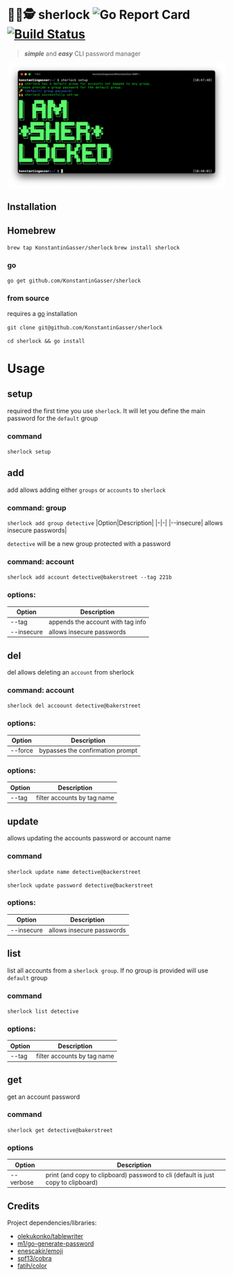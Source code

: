 # 🕵️‍♀️🕵️   sherlock ![Go Report Card](https://goreportcard.com/badge/github.com/KonstantinGasser/sherlock) [![Build Status](https://travis-ci.com/KonstantinGasser/sherlock.svg?branch=main)](https://travis-ci.com/KonstantinGasser/sherlock)

> ***simple*** and ***easy*** CLI password manager

<p align="center">
    <img src="sherlock.png">
</p>

## Installation 

## Homebrew
`brew tap KonstantinGasser/sherlock`
`brew install sherlock`

### go
`go get github.com/KonstantinGasser/sherlock`

### from source
requires a [go](https://golang.org) installation

`git clone git@github.com/KonstantinGasser/sherlock`

`cd sherlock && go install` 

# Usage

## setup
required the first time you use `sherlock`. It will let you define the main password for the `default` group

### command

`sherlock setup`

## add

add allows adding either `groups` or `accounts` to `sherlock`

### command: group

`sherlock add group detective`
|Option|Description|
|-|-|
|--insecure| allows insecure passwords|

`detective` will be a new group protected with a password

### command: account

`sherlock add account detective@bakerstreet --tag 221b`

### options:

|Option|Description|
|-|-|
|--tag | appends the account with tag info|
|--insecure| allows insecure passwords|

## del

del allows deleting an `account` from sherlock

### command: account

`sherlock del accoount detective@bakerstreet`

### options:

|Option|Description|
|-|-|
|--force |bypasses the confirmation prompt|


### options:

Option|Description|
|-|-|
|--tag |filter accounts by tag name|

## update

allows updating the accounts password or account name

### command

`sherlock update name detective@backerstreet`

`sherlock update password detective@backerstreet`
### options:

|Option|Description|
|-|-|
|--insecure| allows insecure passwords|

## list

list all accounts from a `sherlock group`. If no group is provided will use `default` group
### command

`sherlock list detective`

### options:
Option|Description|
|-|-|
|--tag |filter accounts by tag name|


## get

get an account password

### command

`sherlock get detective@bakerstreet`

### options

|Option|Description|
|-|-|
|--verbose|print (and copy to clipboard) password to cli (default is just copy to clipboard)|

## Credits

Project dependencies/libraries:

- [olekukonko/tablewriter](https://github.com/olekukonko/tablewriter)
- [m1/go-generate-password](https://github.com/m1/go-generate-password)
- [enescakir/emoji](https://github.com/enescakir/emoji)
- [spf13/cobra](https://github.com/spf13/cobra)
- [fatih/color](https://github.com/fatih/color)
